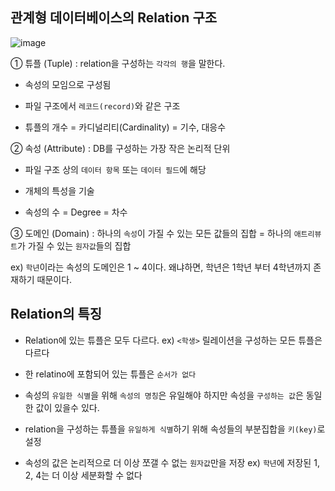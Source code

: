 ## 관계형 데이터베이스의 Relation 구조

![image](https://user-images.githubusercontent.com/64796257/159816011-c9fae263-c15e-468f-9df6-1787624e4e4a.png)

① 튜플 (Tuple) : relation을 구성하는 `각각의 행`을 말한다.

- 속성의 모임으로 구성됨 
- 파일 구조에서 `레코드(record)`와 같은 구조

- 튜플의 개수 = 카디널리티(Cardinality) = 기수, 대응수

② 속성 (Attribute) : DB를 구성하는 가장 작은 논리적 단위 

- 파일 구조 상의 `데이터 항목` 또는 `데이터 필드`에 해당
- 개체의 특성을 기술

- 속성의 수 = Degree = 차수 

③ 도메인 (Domain) : 하나의 `속성`이 가질 수 있는 모든 값들의 집합 = 하나의 `애트리뷰트`가 가질 수 있는 `원자값`들의 집합

ex) `학년`이라는 속성의 도메인은 1 ~ 4이다. 왜냐하면, 학년은 1학년 부터 4학년까지 존재하기 때문이다. 

## Relation의 특징 

- Relation에 있는 튜플은 모두 다르다. ex) `<학생>` 릴레이션을 구성하는 모든 튜플은 다르다

- 한 relatino에 포함되어 있는 튜플은 `순서가 없다`

- 속성의 `유일한 식별`을 위해 `속성의 명칭`은 유일해야 하지만 속성을 `구성하는 값`은 동일한 값이 있을수 있다.

- relation을 구성하는 튜플을 `유일하게 식별`하기 위해 속성들의 부분집합을 `키(key)`로 설정

- 속성의 값은 논리적으로 더 이상 쪼갤 수 없는 `원자값`만을 저장 ex) `학년`에 저장된 1, 2, 4는 더 이상 세분화할 수 없다

























